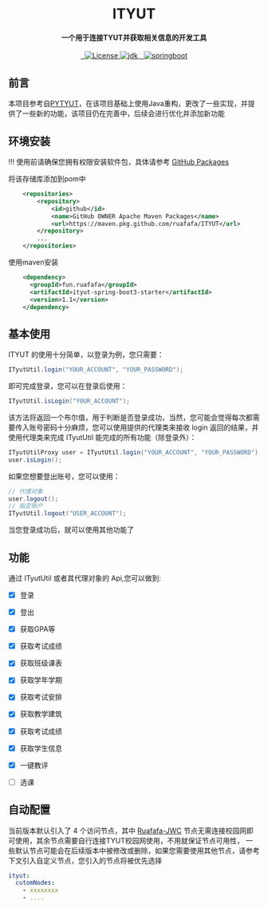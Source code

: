 <h1 align="center"> ITYUT</h1>
<h4 align="center">一个用于连接TYUT并获取相关信息的开发工具</h4>

<p align="center">
    <a href="https://opensource.org/licenses/mit-license.php"> 
        <img src="https://img.shields.io/github/license/ruafafa/ITYUT" alt="License">
    </a>
    <a href="https://www.oracle.com/java/technologies/javase/javase-jdk17-downloads.html">
        <img src="https://img.shields.io/badge/JDK-17+-green" alt="jdk">
    </a>
    <a href="https://spring.io/projects/spring-boot/"> 
        <img src="https://img.shields.io/badge/Springboot3+-green" alt="springboot">
    </a>
</p>

## 前言
本项目参考自[PYTYUT](https://github.com/Yunding-Tech/PyTYUT)，在该项目基础上使用Java重构，更改了一些实现，并提供了一些新的功能，该项目仍在完善中，后续会进行优化并添加新功能

## 环境安装
!!! 使用前请确保您拥有权限安装软件包，具体请参考 [GitHub Packages](https://docs.github.com/en/packages/working-with-a-github-packages-registry/working-with-the-apache-maven-registry#authenticating-to-github-packages) 

将该存储库添加到pom中
```xml
    <repositories>
        <repository>
            <id>github</id>
            <name>GitHub OWNER Apache Maven Packages</name>
            <url>https://maven.pkg.github.com/ruafafa/ITYUT</url>
        </repository>
        ...
    </repositories>
```

使用maven安装
``` xml
    <dependency>
      <groupId>fun.ruafafa</groupId>
      <artifactId>ityut-spring-boot3-starter</artifactId>
      <version>1.1</version> 
    </dependency>
```

## 基本使用
ITYUT 的使用十分简单，以登录为例，您只需要：
```java
ITyutUtil.login("YOUR_ACCOUNT", "YOUR_PASSWORD");
```
即可完成登录，您可以在登录后使用：
```java
ITyutUtil.isLogin("YOUR_ACCOUNT"); 
```
该方法将返回一个布尔值，用于判断是否登录成功，当然，您可能会觉得每次都需要传入账号密码十分麻烦，您可以使用提供的代理类来接收 login 返回的结果，并使用代理类来完成 ITyutUtil 能完成的所有功能（除登录外）：
```java
ITyutUtilProxy user = ITyutUtil.login("YOUR_ACCOUNT", "YOUR_PASSWORD");
user.isLogin();
```
如果您想要登出账号，您可以使用：
```java
// 代理对象
user.logout();
// 指定账户
ITyutUtil.logout("USER_ACCOUNT");
```
当您登录成功后，就可以使用其他功能了

## 功能
通过 ITyutUtil 或者其代理对象的 Api,您可以做到:
- [x] 登录
- [x] 登出
- [x] 获取GPA等
- [x] 获取考试成绩
- [x] 获取班级课表
- [x] 获取学年学期
- [x] 获取考试安排
- [x] 获取教学建筑
- [x] 获取考试成绩
- [x] 获取学生信息
- [x] 一键教评
- [ ] 选课


## 自动配置
当前版本默认引入了 4 个访问节点，其中 [Ruafafa-JWC](http://jwc.ruafafa.fun)  节点无需连接校园网即可使用，其余节点需要自行连接TYUT校园网使用，不用就保证节点可用性，
一些默认节点可能会在后续版本中被修改或删除，如果您需要使用其他节点，请参考
下文引入自定义节点，您引入的节点将被优先选择

```yaml
ityut:
  cutomNodes:
    - xxxxxxxx
    - ....
```
